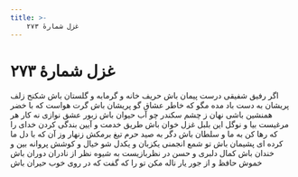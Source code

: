```yaml
---
title: >-
    غزل شمارهٔ ۲۷۳
---
```

# غزل شمارهٔ ۲۷۳

اگر رفیق شفیقی درست پیمان باش
حریف خانه و گرمابه و گلستان باش
شکنج زلف پریشان به دست باد مده
مگو که خاطر عشاق گو پریشان باش
گرت هواست که با خضر همنشین باشی
نهان ز چشم سکندر چو آب حیوان باش
زبور عشق نوازی نه کار هر مرغیست
بیا و نوگل این بلبل غزل خوان باش
طریق خدمت و آیین بندگی کردن
خدای را که رها کن به ما و سلطان باش
دگر به صید حرم تیغ برمکش زنهار
وز آن که با دل ما کرده ای پشیمان باش
تو شمع انجمنی یکزبان و یکدل شو
خیال و کوشش پروانه بین و خندان باش
کمال دلبری و حسن در نظربازیست
به شیوه نظر از نادران دوران باش
خموش حافظ و از جور یار ناله مکن
تو را که گفت که در روی خوب حیران باش
